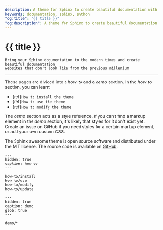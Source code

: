 ```yaml
---
description: A theme for Sphinx to create beautiful documentation with Python.
keywords: documentation, sphinx, python
"og:title": "{{ title }}"
"og:description": A theme for Sphinx to create beautiful documentation with Python.
---
```


<!-- vale Google.Headings = NO -->

# {{ title }}

<!-- vale Google.Headings = YES -->

```{rst-class} lead
Bring your Sphinx documentation to the modern times and create beautiful documentation
websites that don't look like from the previous millenium.
```

---

These pages are divided into a _how-to_ and a _demo_ section. In the _how-to_ section,
you can learn:

- {ref}`How to install the theme`
- {ref}`How to use the theme`
- {ref}`How to modify the theme`

The _demo_ section acts as a style reference. If you can't find a markup element in the
_demo_ section, it's likely that styles for it don't exist yet. Create an issue on
GitHub if you need styles for a certain markup element, or add your own custom CSS.

The Sphinx awesome theme is open source software and distributed under the MIT license.
The source code is available on [GitHub](https://github.com/kai687/sphinxawesome-theme).

<!-- vale Google.Headings = NO -->
<!-- vale 18F.Headings = NO -->

```{toctree}
---
hidden: true
caption: how-to
---

how-to/install
how-to/use
how-to/modify
how-to/update
```

```{toctree}
---
hidden: true
caption: demo
glob: true
---

demo/*
```
